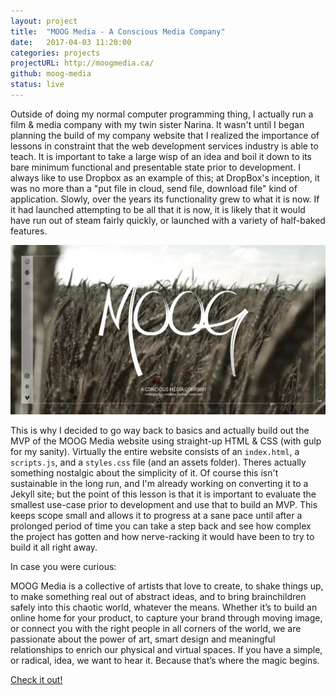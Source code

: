 ```yaml
---
layout: project
title:  "MOOG Media - A Conscious Media Company"
date:   2017-04-03 11:20:00
categories: projects
projectURL: http://moogmedia.ca/
github: moog-media
status: live
---
```


Outside of doing my normal computer programming thing, I actually run a film & media company with my twin sister Narina. It wasn't until I began planning the build of my company website that I realized the importance of lessons in constraint that the web development services industry is able to teach. It is important to take a large wisp of an idea and boil it down to its bare minimum functional and presentable state prior to development. I always like to use Dropbox as an example of this; at DropBox's inception, it was no more than a "put file in cloud, send file, download file" kind of application. Slowly, over the years its functionality grew to what it is now. If it had launched attempting to be all that it is now, it is likely that it would have run out of steam fairly quickly, or launched with a variety of half-baked features.

![Moog Media Website Screenshot](/images/projects/moogmedia_screen.png)

This is why I decided to go way back to basics and actually build out the MVP of the MOOG Media website using straight-up HTML & CSS (with gulp for my sanity). Virtually the entire website consists of an `index.html`, a `scripts.js`, and a `styles.css` file (and an assets folder). Theres actually something nostalgic about the simplicity of it. Of course this isn't sustainable in the long run, and I'm already working on converting it to a Jekyll site; but the point of this lesson is that it is important to evaluate the smallest use-case prior to development and use that to build an MVP. This keeps scope small and allows it to progress at a sane pace until after a prolonged period of time you can take a step back and see how complex the project has gotten and how nerve-racking it would have been to try to build it all right away.

In case you were curious:

MOOG Media is a collective of artists that love to create, to shake things up, to make something real out of abstract ideas, and to bring brainchildren safely into this chaotic world, whatever the means. Whether it’s to build an online home for your product, to capture your brand through moving image, or connect you with the right people in all corners of the world, we are passionate about the power of art, smart design and meaningful relationships to enrich our physical and virtual spaces. If you have a simple, or radical, idea, we want to hear it. Because that’s where the magic begins.

<a href="http://moogmedia.ca/" target="_blank">Check it out!</a>
